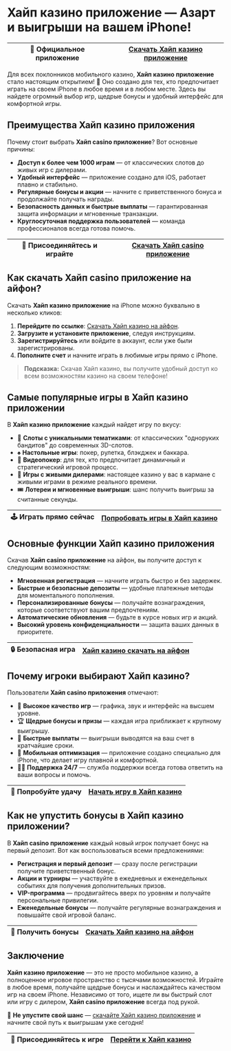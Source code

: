 # Хайп казино приложение — Азарт и выигрыши на вашем iPhone!

| 📲 Официальное приложение | [Скачать Хайп казино приложение](https://hypekaz.com/dc2f44ad0) |
|--------------------------|------------------------------------------------------------------|

Для всех поклонников мобильного казино, **Хайп казино приложение** стало настоящим открытием! 🎉 Оно создано для тех, кто предпочитает играть на своем iPhone в любое время и в любом месте. Здесь вы найдете огромный выбор игр, щедрые бонусы и удобный интерфейс для комфортной игры.

## Преимущества Хайп казино приложения

Почему стоит выбрать **Хайп casino приложение**? Вот основные причины:

- **Доступ к более чем 1000 играм** — от классических слотов до живых игр с дилерами.
- **Удобный интерфейс** — приложение создано для iOS, работает плавно и стабильно.
- **Регулярные бонусы и акции** — начните с приветственного бонуса и продолжайте получать награды.
- **Безопасность данных и быстрые выплаты** — гарантированная защита информации и мгновенные транзакции.
- **Круглосуточная поддержка пользователей** — команда профессионалов всегда готова помочь.

| 🎉 **Присоединяйтесь и играйте** | [Скачать Хайп casino приложение](https://hypekaz.com/dc2f44ad0) |
|----------------------------------|----------------------------------------------------------------|

## Как скачать Хайп casino приложение на айфон?

Скачать **Хайп казино приложение** на iPhone можно буквально в несколько кликов:

1. **Перейдите по ссылке**: [Скачать Хайп казино на айфон](https://hypekaz.com/dc2f44ad0).
2. **Загрузите и установите приложение**, следуя инструкциям.
3. **Зарегистрируйтесь** или войдите в аккаунт, если уже были зарегистрированы.
4. **Пополните счет** и начните играть в любимые игры прямо с iPhone.

> **Подсказка:** Скачав Хайп казино, вы получите удобный доступ ко всем возможностям казино на своем телефоне!

## Самые популярные игры в Хайп казино приложении

В **Хайп казино приложение** каждый найдет игру по вкусу:

- 🎰 **Слоты с уникальными тематиками**: от классических "одноруких бандитов" до современных 3D-слотов.
- ♠️ **Настольные игры**: покер, рулетка, блэкджек и баккара.
- 💸 **Видеопокер**: для тех, кто предпочитает динамичный и стратегический игровой процесс.
- 🎥 **Игры с живыми дилерами**: настоящее казино у вас в кармане с живыми играми в режиме реального времени.
- 🎟️ **Лотереи и мгновенные выигрыши**: шанс получить выигрыш за считанные секунды.

| 🕹️ **Играть прямо сейчас** | [Попробовать игры в Хайп казино](https://hypekaz.com/dc2f44ad0) |
|----------------------------|------------------------------------------------------------------|

## Основные функции Хайп казино приложения

Скачав **Хайп casino приложение** на айфон, вы получите доступ к следующим возможностям:

- **Мгновенная регистрация** — начните играть быстро и без задержек.
- **Быстрые и безопасные депозиты** — удобные платежные методы для моментального пополнения.
- **Персонализированные бонусы** — получайте вознаграждения, которые соответствуют вашим предпочтениям.
- **Автоматические обновления** — будьте в курсе новых игр и акций.
- **Высокий уровень конфиденциальности** — защита ваших данных в приоритете.

| 🔒 **Безопасная игра** | [Хайп казино скачать на айфон](https://hypekaz.com/dc2f44ad0) |
|-----------------------|---------------------------------------------------------------|

## Почему игроки выбирают Хайп казино?

Пользователи **Хайп casino приложения** отмечают:

- 🌟 **Высокое качество игр** — графика, звук и интерфейс на высшем уровне.
- 🏆 **Щедрые бонусы и призы** — каждая игра приближает к крупному выигрышу.
- 🚀 **Быстрые выплаты** — выигрыши выводятся на ваш счет в кратчайшие сроки.
- 📱 **Мобильная оптимизация** — приложение создано специально для iPhone, что делает игру плавной и комфортной.
- 👨‍💻 **Поддержка 24/7** — служба поддержки всегда готова ответить на ваши вопросы и помочь.

| 🥇 **Попробуйте удачу** | [Начать игру в Хайп казино](https://hypekaz.com/dc2f44ad0) |
|-------------------------|-------------------------------------------------------------|

## Как не упустить бонусы в Хайп казино приложении?

В **Хайп casino приложение** каждый новый игрок получает бонус на первый депозит. Вот как воспользоваться всеми предложениями:

- **Регистрация и первый депозит** — сразу после регистрации получите приветственный бонус.
- **Акции и турниры** — участвуйте в ежедневных и еженедельных событиях для получения дополнительных призов.
- **VIP-программа** — продвигайтесь вверх по уровням и получайте персональные привилегии.
- **Еженедельные бонусы** — получайте регулярные вознаграждения и повышайте свой игровой баланс.

| 💎 **Получить бонусы** | [Скачать Хайп казино на айфон](https://hypekaz.com/dc2f44ad0) |
|------------------------|--------------------------------------------------------------|

## Заключение

**Хайп казино приложение** — это не просто мобильное казино, а полноценное игровое пространство с тысячами возможностей. Играйте в любое время, получайте щедрые бонусы и наслаждайтесь качеством игр на своем iPhone. Независимо от того, ищете ли вы быстрый слот или игру с дилером, **Хайп casino приложение** всегда под рукой.

📲 **Не упустите свой шанс** — [скачайте Хайп казино приложение](https://hypekaz.com/dc2f44ad0) и начните свой путь к выигрышам уже сегодня!

| 🎰 **Присоединяйтесь к игре** | [Перейти к Хайп казино](https://hypekaz.com/dc2f44ad0) |
|-------------------------------|---------------------------------------------------------|
